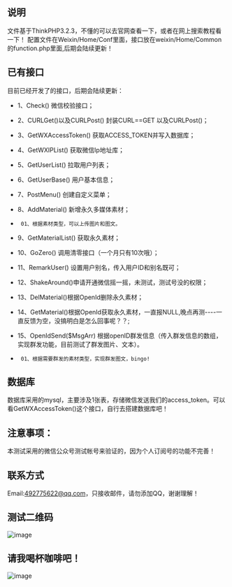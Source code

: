 ﻿
## 说明

文件基于ThinkPHP3.2.3，不懂的可以去官网查看一下，或者在网上搜索教程看一下！
配置文件在Weixin/Home/Conf里面，接口放在weixin/Home/Common 的function.php里面,后期会陆续更新！

## 已有接口

目前已经开发了的接口，后期会陆续更新：

*  1、Check() 微信校验接口；
*  2、CURLGet()以及CURLPost() 封装CURL==GET 以及CURLPost()；
*  3、GetWXAccessToken() 获取ACCESS_TOKEN并写入数据库；
*  4、GetWXIPList() 获取微信Ip地址库；
*  5、GetUserList() 拉取用户列表；
*  6、GetUserBase() 用户基本信息；
*  7、PostMenu() 创建自定义菜单；
*  8、AddMaterial() 新增永久多媒体素材；

*      01、根据素材类型，可以上传图片和图文。

*  9、GetMaterialList() 获取永久素材；
*  10、GoZero() 调用清零接口（一个月只有10次哦）；
*  11、RemarkUser() 设置用户别名，传入用户ID和别名既可；
*   12、ShakeAround()申请开通微信摇一摇，未测试，测试号没的权限；
*   13、DelMaterial()根据OpenId删除永久素材；
*   14、GetMaterial()根据OpenId获取永久素材，一直报NULL,晚点再测----一直反馈为空，没搞明白是怎么回事呢？？;
*   15、OpenIdSend($MsgArr) 根据openID群发信息（传入群发信息的数组，实现群发功能，目前测试了群发图片、文本）。

*      01、根据需要群发的素材类型，实现群发图文，bingo!

## 数据库

数据库采用的mysql，主要涉及1张表，存储微信发送我们的access_token。可以看GetWXAccessToken()这个接口，自行去搭建数据库吧！

## 注意事项：

本测试采用的微信公众号测试帐号来验证的，因为个人订阅号的功能不完善！

## 联系方式

Email:492775622@qq.com，只接收邮件，请勿添加QQ，谢谢理解！

## 测试二维码
![image](https://github.com/ayu2013/weixin/raw/master/Public/images/erweima.jpg?raw=true)

## 请我喝杯咖啡吧！
![image](https://github.com/ayu2013/weixin/raw/master/Public/images/alipay.jpg?raw=true)